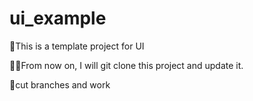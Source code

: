 # ui_example
📁This is a template project for UI

🧑‍💻From now on, I will git clone this project and update it.

🧷cut branches and work
